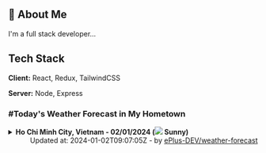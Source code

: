 ## 🚀 About Me
I'm a full stack developer...


## Tech Stack

**Client:** React, Redux, TailwindCSS

**Server:** Node, Express

### #Today's Weather Forecast in My Hometown



<details>
    <summary><b>Ho Chi Minh City, Vietnam - 02/01/2024 (<img src="https://cdn.weatherapi.com/weather/64x64/day/113.png" /> Sunny)</b>
    </summary>

    
<table>
    <tr>
        <th>Hour</th>
        <td>00:00</td><td>01:00</td><td>02:00</td><td>03:00</td><td>04:00</td><td>05:00</td><td>06:00</td><td>07:00</td><td>08:00</td><td>09:00</td><td>10:00</td><td>11:00</td><td>12:00</td><td>13:00</td><td>14:00</td><td>15:00</td><td>16:00</td><td>17:00</td><td>18:00</td><td>19:00</td><td>20:00</td><td>21:00</td><td>22:00</td><td>23:00</td>
    </tr>
    <tr>
        <th>Weather</th>
        <td><img src="https://cdn.weatherapi.com/weather/64x64/night/113.png"></img></td><td><img src="https://cdn.weatherapi.com/weather/64x64/night/116.png"></img></td><td><img src="https://cdn.weatherapi.com/weather/64x64/night/116.png"></img></td><td><img src="https://cdn.weatherapi.com/weather/64x64/night/113.png"></img></td><td><img src="https://cdn.weatherapi.com/weather/64x64/night/113.png"></img></td><td><img src="https://cdn.weatherapi.com/weather/64x64/night/113.png"></img></td><td><img src="https://cdn.weatherapi.com/weather/64x64/night/113.png"></img></td><td><img src="https://cdn.weatherapi.com/weather/64x64/day/113.png"></img></td><td><img src="https://cdn.weatherapi.com/weather/64x64/day/113.png"></img></td><td><img src="https://cdn.weatherapi.com/weather/64x64/day/113.png"></img></td><td><img src="https://cdn.weatherapi.com/weather/64x64/day/113.png"></img></td><td><img src="https://cdn.weatherapi.com/weather/64x64/day/113.png"></img></td><td><img src="https://cdn.weatherapi.com/weather/64x64/day/116.png"></img></td><td><img src="https://cdn.weatherapi.com/weather/64x64/day/113.png"></img></td><td><img src="https://cdn.weatherapi.com/weather/64x64/day/116.png"></img></td><td><img src="https://cdn.weatherapi.com/weather/64x64/day/116.png"></img></td><td><img src="https://cdn.weatherapi.com/weather/64x64/day/116.png"></img></td><td><img src="https://cdn.weatherapi.com/weather/64x64/day/113.png"></img></td><td><img src="https://cdn.weatherapi.com/weather/64x64/night/113.png"></img></td><td><img src="https://cdn.weatherapi.com/weather/64x64/night/113.png"></img></td><td><img src="https://cdn.weatherapi.com/weather/64x64/night/113.png"></img></td><td><img src="https://cdn.weatherapi.com/weather/64x64/night/113.png"></img></td><td><img src="https://cdn.weatherapi.com/weather/64x64/night/113.png"></img></td><td><img src="https://cdn.weatherapi.com/weather/64x64/night/113.png"></img></td>
    </tr>
    <tr>
        <th>Condition</th>
        <td width="200px">Clear</td><td width="200px">Partly cloudy</td><td width="200px">Partly cloudy</td><td width="200px">Clear</td><td width="200px">Clear</td><td width="200px">Clear</td><td width="200px">Clear</td><td width="200px">Sunny</td><td width="200px">Sunny</td><td width="200px">Sunny</td><td width="200px">Sunny</td><td width="200px">Sunny</td><td width="200px">Partly cloudy</td><td width="200px">Sunny</td><td width="200px">Partly cloudy</td><td width="200px">Partly cloudy</td><td width="200px">Partly cloudy</td><td width="200px">Sunny</td><td width="200px">Clear</td><td width="200px">Clear</td><td width="200px">Clear</td><td width="200px">Clear</td><td width="200px">Clear</td><td width="200px">Clear</td>
    </tr>
    <tr>
        <th>Temperature</th>
        <td>25.6 °C</td><td>25.5 °C</td><td>25.4 °C</td><td>25.2 °C</td><td>25 °C</td><td>24.9 °C</td><td>24.6 °C</td><td>25.3 °C</td><td>27.2 °C</td><td>29.1 °C</td><td>30.8 °C</td><td>32.2 °C</td><td>33.3 °C</td><td>34.3 °C</td><td>34.9 °C</td><td>34.8 °C</td><td>32.9 °C</td><td>29.9 °C</td><td>28.1 °C</td><td>27.1 °C</td><td>26.7 °C</td><td>26.4 °C</td><td>26.1 °C</td><td>25.7 °C</td>
    </tr>
    <tr>
        <th>Wind</th>
        <td>6.1 kph</td><td>3.6 kph</td><td>1.4 kph</td><td>1.1 kph</td><td>5.4 kph</td><td>7.9 kph</td><td>7.6 kph</td><td>6.8 kph</td><td>7.6 kph</td><td>9.4 kph</td><td>10.4 kph</td><td>11.5 kph</td><td>10.4 kph</td><td>7.9 kph</td><td>6.8 kph</td><td>2.2 kph</td><td>11.2 kph</td><td>16.9 kph</td><td>16.6 kph</td><td>17.3 kph</td><td>15.5 kph</td><td>13 kph</td><td>10.8 kph</td><td>9.7 kph</td>
    </tr>
</table>

</details>

<div align="right">
    Updated at: 2024-01-02T09:07:05Z - by <a target="_blank"
        href="https://github.com/ePlus-DEV/weather-forecast">ePlus-DEV/weather-forecast</a>
</div>